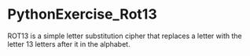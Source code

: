 # PythonExercise_Rot13
ROT13 is a simple letter substitution cipher that replaces a letter with the letter 13 letters after it in the alphabet.
